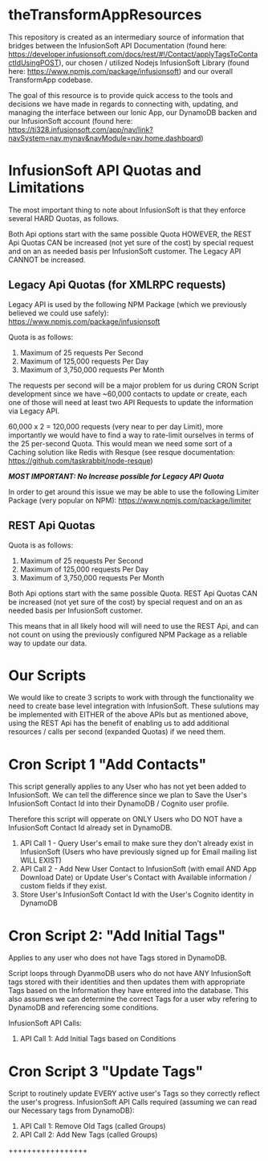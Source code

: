 # theTransformAppResources
This repository is created as an intermediary source of information that bridges between the InfusionSoft API Documentation (found here: https://developer.infusionsoft.com/docs/rest/#!/Contact/applyTagsToContactIdUsingPOST), our chosen / utilized Nodejs InfusionSoft Library (found here: https://www.npmjs.com/package/infusionsoft) and our overall TransformApp codebase.

The goal of this resource is to provide quick access to the tools and decisions we have made in regards to connecting with, updating, and managing the interface between our Ionic App, our DynamoDB backen and our InfusionSoft account (found here: https://ti328.infusionsoft.com/app/nav/link?navSystem=nav.mynav&navModule=nav.home.dashboard)

InfusionSoft API Quotas and Limitations
====
The most important thing to note about InfusionSoft is that they enforce several HARD Quotas, as follows.

Both Api options start with the same possible Quota HOWEVER, the REST Api Quotas CAN be increased (not yet sure of the cost) by special request and on an as needed basis per InfusionSoft customer.  The Legacy API CANNOT be increased.

Legacy Api Quotas (for XMLRPC requests)
---
Legacy API is used by the following NPM Package (which we previously believed we could use safely): https://www.npmjs.com/package/infusionsoft

Quota is as follows:
1. Maximum of 25 requests Per Second
2. Maximum of 125,000 requests Per Day
3. Maximum of 3,750,000 requests Per Month

The requests per second will be a major problem for us during CRON Script development since we have ~60,000 contacts to update or create, each one of those will need at least two API Requests to update the information via Legacy API.

60,000 x 2 = 120,000 requests (very near to per day Limit), more importantly we would have to find a way to rate-limit ourselves in terms of the 25 per-second Quota.  This would mean we need some sort of a Caching solution like Redis with Resque (see resque documentation: https://github.com/taskrabbit/node-resque)

***MOST IMPORTANT: No Increase possible for Legacy API Quota***

In order to get around this issue we may be able to use the following Limiter Package (very popular on NPM): https://www.npmjs.com/package/limiter

REST Api Quotas
----
Quota is as follows:
1. Maximum of 25 requests Per Second
2. Maximum of 125,000 requests Per Day
3. Maximum of 3,750,000 requests Per Month

Both Api options start with the same possible Quota.  REST Api Quotas CAN be increased (not yet sure of the cost) by special request and on an as needed basis per InfusionSoft customer.

This means that in all likely hood will will need to use the REST Api, and can not count on using the previously configured NPM Package as a reliable way to update our data.


Our Scripts
===
We would like to create 3 scripts to work with through the functionality we need to create base level integration with InfusionSoft.  These sulutions may be implemented with EITHER of the above APIs but as mentioned above, using the REST Api has the benefit of enabling us to add additional resources / calls per second (expanded Quotas) if we need them.

Cron Script 1 "Add Contacts"
======
This script generally applies to any User who has not yet been added to InfusionSoft.  We can tell the difference since we plan to Save the User's InfusionSoft Contact Id into their DynamoDB / Cognito user profile.  

Therefore this script will opperate on ONLY Users who DO NOT have a InfusionSoft Contact Id already set in DynamoDB.

1. API Call 1 - Query User's email to make sure they don't already exist in InfusionSoft (Users who have previously signed up for Email mailing list WILL EXIST)
2. API Call 2 - Add New User Contact to InfusionSoft (with email AND App Download Date) or Update User's Contact with Available information / custom fields if they exist.
3. Store User's InfusionSoft Contact Id with the User's Cognito identity in DynamoDB 


Cron Script 2: "Add Initial Tags"
=====
Applies to any user who does not have Tags stored in DynamoDB.  

Script loops through DyanmoDB users who do not have ANY InfusionSoft tags stored with their identities and then updates them with appropriate Tags based on the Information they have entered into the database.  This also assumes we can determine the correct Tags for a user wby refering to DynamoDB and referencing some conditions.

InfusionSoft API Calls:
1. API Call 1: Add Initial Tags based on Conditions

Cron Script 3 "Update Tags"
=====
Script to routinely update EVERY active user's Tags so they correctly reflect the user's progress.  InfusionSoft API Calls required (assuming we can read our Necessary tags from DynamoDB):
1. API Call 1: Remove Old Tags (called Groups)
2. API Call 2: Add New Tags (called Groups)

+++++++++++++++++
